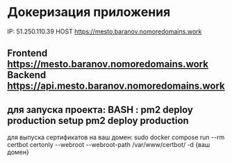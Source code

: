 # Докеризация приложения

IP: 51.250.110.39
HOST https://mesto.baranov.nomoredomains.work

Frontend https://mesto.baranov.nomoredomains.work
Backend https://api.mesto.baranov.nomoredomains.work
-----------------------------
для запуска проекта:
BASH :
pm2 deploy production setup
pm2 deploy production
-----------------------------
для выпуска сертификатов на ваш домен:
sudo docker compose run --rm  certbot certonly --webroot --webroot-path /var/www/certbot/ -d {ваш домен}